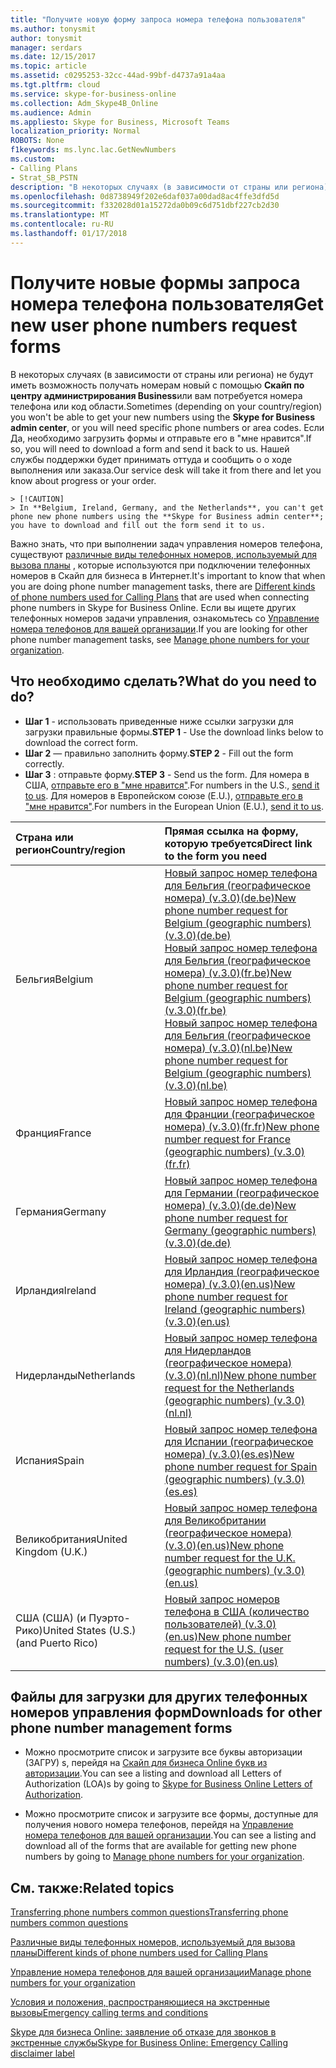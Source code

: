 ```yaml
---
title: "Получите новую форму запроса номера телефона пользователя"
ms.author: tonysmit
author: tonysmit
manager: serdars
ms.date: 12/15/2017
ms.topic: article
ms.assetid: c0295253-32cc-44ad-99bf-d4737a91a4aa
ms.tgt.pltfrm: cloud
ms.service: skype-for-business-online
ms.collection: Adm_Skype4B_Online
ms.audience: Admin
ms.appliesto: Skype for Business, Microsoft Teams
localization_priority: Normal
ROBOTS: None
f1keywords: ms.lync.lac.GetNewNumbers
ms.custom:
- Calling Plans
- Strat_SB_PSTN
description: "В некоторых случаях (в зависимости от страны или региона) не будут иметь возможность получать номерам новый с помощью Скайп по центру администрирования Business или вам потребуется номера телефона или код области. Если Да, необходимо загрузить формы и отправьте его в \"мне нравится\". Нашей службы поддержки будет принимать оттуда и сообщить о о ходе выполнения или заказа."
ms.openlocfilehash: 0d8738949f202e6daf037a00dad8ac4ffe3dfd5d
ms.sourcegitcommit: f332028d01a15272da0b09c6d751dbf227cb2d30
ms.translationtype: MT
ms.contentlocale: ru-RU
ms.lasthandoff: 01/17/2018
---
```

# <a name="get-new-user-phone-numbers-request-forms"></a><span data-ttu-id="c3191-105">Получите новые формы запроса номера телефона пользователя</span><span class="sxs-lookup"><span data-stu-id="c3191-105">Get new user phone numbers request forms</span></span>

<span data-ttu-id="c3191-106">В некоторых случаях (в зависимости от страны или региона) не будут иметь возможность получать номерам новый с помощью **Скайп по центру администрирования Business**или вам потребуется номера телефона или код области.</span><span class="sxs-lookup"><span data-stu-id="c3191-106">Sometimes (depending on your country/region) you won't be able to get your new numbers using the **Skype for Business admin center**, or you will need specific phone numbers or area codes.</span></span> <span data-ttu-id="c3191-107">Если Да, необходимо загрузить формы и отправьте его в "мне нравится".</span><span class="sxs-lookup"><span data-stu-id="c3191-107">If so, you will need to download a form and send it back to us.</span></span> <span data-ttu-id="c3191-108">Нашей службы поддержки будет принимать оттуда и сообщить о о ходе выполнения или заказа.</span><span class="sxs-lookup"><span data-stu-id="c3191-108">Our service desk will take it from there and let you know about progress or your order.</span></span>
  
    > [!CAUTION]
    > In **Belgium, Ireland, Germany, and the Netherlands**, you can't get phone new phone numbers using the **Skype for Business admin center**; you have to download and fill out the form send it to us. 
  
<span data-ttu-id="c3191-109">Важно знать, что при выполнении задач управления номеров телефона, существуют [различные виды телефонных номеров, используемый для вызова планы](different-kinds-of-phone-numbers-used-for-calling-plans.md) , которые используются при подключении телефонных номеров в Скайп для бизнеса в Интернет.</span><span class="sxs-lookup"><span data-stu-id="c3191-109">It's important to know that when you are doing phone number management tasks, there are [Different kinds of phone numbers used for Calling Plans](different-kinds-of-phone-numbers-used-for-calling-plans.md) that are used when connecting phone numbers in Skype for Business Online.</span></span> <span data-ttu-id="c3191-110">Если вы ищете других телефонных номеров задачи управления, ознакомьтесь со [Управление номера телефонов для вашей организации](manage-phone-numbers-for-your-organization/manage-phone-numbers-for-your-organization.md).</span><span class="sxs-lookup"><span data-stu-id="c3191-110">If you are looking for other phone number management tasks, see [Manage phone numbers for your organization](manage-phone-numbers-for-your-organization/manage-phone-numbers-for-your-organization.md).</span></span>

## <a name="what-do-you-need-to-do"></a><span data-ttu-id="c3191-111">Что необходимо сделать?</span><span class="sxs-lookup"><span data-stu-id="c3191-111">What do you need to do?</span></span>

- <span data-ttu-id="c3191-112">**Шаг 1** - использовать приведенные ниже ссылки загрузки для загрузки правильные формы.</span><span class="sxs-lookup"><span data-stu-id="c3191-112">**STEP 1** - Use the download links below to download the correct form.</span></span>
- <span data-ttu-id="c3191-113">**Шаг 2** — правильно заполнить форму.</span><span class="sxs-lookup"><span data-stu-id="c3191-113">**STEP 2** - Fill out the form correctly.</span></span>
- <span data-ttu-id="c3191-114">**Шаг 3** : отправьте форму.</span><span class="sxs-lookup"><span data-stu-id="c3191-114">**STEP 3** - Send us the form.</span></span> <span data-ttu-id="c3191-115">Для номера в США, [отправьте его в "мне нравится"](mailto:ptn@microsoft.com).</span><span class="sxs-lookup"><span data-stu-id="c3191-115">For numbers in the U.S., [send it to us](mailto:ptn@microsoft.com).</span></span> <span data-ttu-id="c3191-116">Для номеров в Европейском союзе (E.U.), [отправьте его в "мне нравится"](mailto:ptneu@microsoft.com).</span><span class="sxs-lookup"><span data-stu-id="c3191-116">For numbers in the European Union (E.U.), [send it to us](mailto:ptneu@microsoft.com).</span></span>
  
|<span data-ttu-id="c3191-117">**Страна или регион**</span><span class="sxs-lookup"><span data-stu-id="c3191-117">**Country/region**</span></span>|<span data-ttu-id="c3191-118">**Прямая ссылка на форму, которую требуется**</span><span class="sxs-lookup"><span data-stu-id="c3191-118">**Direct link to the form you need**</span></span>|
|:-----|:-----|
|<span data-ttu-id="c3191-119">Бельгия</span><span class="sxs-lookup"><span data-stu-id="c3191-119">Belgium</span></span>  <br/> |<span data-ttu-id="c3191-120">[Новый запрос номер телефона для Бельгия (географическое номера) (v.3.0)(de.be)](../downloads/new-number-request-forms/new-phone-number-request-for-belgium-(geographic-numbers)-(v.3.0)-(de.be).pdf)</span><span class="sxs-lookup"><span data-stu-id="c3191-120">[New phone number request for Belgium (geographic numbers) (v.3.0)(de.be)](../downloads/new-number-request-forms/new-phone-number-request-for-belgium-(geographic-numbers)-(v.3.0)-(de.be).pdf)</span></span> <br/> <span data-ttu-id="c3191-121">[Новый запрос номер телефона для Бельгия (географическое номера) (v.3.0)(fr.be)](../downloads/new-number-request-forms/new-phone-number-request-for-belgium-(geographic-numbers)-(v.3.0)-(fr.be).pdf)</span><span class="sxs-lookup"><span data-stu-id="c3191-121">[New phone number request for Belgium (geographic numbers) (v.3.0)(fr.be)](../downloads/new-number-request-forms/new-phone-number-request-for-belgium-(geographic-numbers)-(v.3.0)-(fr.be).pdf)</span></span> <br/> <span data-ttu-id="c3191-122">[Новый запрос номер телефона для Бельгия (географическое номера) (v.3.0)(nl.be)](../downloads/new-number-request-forms/new-phone-number-request-for-belgium-(geographic-numbers)-(v.3.0)-(nl.be).pdf)</span><span class="sxs-lookup"><span data-stu-id="c3191-122">[New phone number request for Belgium (geographic numbers) (v.3.0)(nl.be)](../downloads/new-number-request-forms/new-phone-number-request-for-belgium-(geographic-numbers)-(v.3.0)-(nl.be).pdf)</span></span> <br/> 
|<span data-ttu-id="c3191-123">Франция</span><span class="sxs-lookup"><span data-stu-id="c3191-123">France</span></span>  <br/> |<span data-ttu-id="c3191-124">[Новый запрос номер телефона для Франции (географическое номера) (v.3.0)(fr.fr)](../downloads/new-number-request-forms/new-phone-number-request-for-france-(geographic-numbers)-(v.3.0)-(fr.fr).pdf)</span><span class="sxs-lookup"><span data-stu-id="c3191-124">[New phone number request for France (geographic numbers) (v.3.0)(fr.fr)](../downloads/new-number-request-forms/new-phone-number-request-for-france-(geographic-numbers)-(v.3.0)-(fr.fr).pdf)</span></span>|
|<span data-ttu-id="c3191-125">Германия</span><span class="sxs-lookup"><span data-stu-id="c3191-125">Germany</span></span>  <br/> |<span data-ttu-id="c3191-126">[Новый запрос номер телефона для Германии (географическое номера) (v.3.0)(de.de)](../downloads/new-number-request-forms/new-phone-number-request-for-germany-(geographic-numbers)-(v.3.0)-(de.de).pdf)</span><span class="sxs-lookup"><span data-stu-id="c3191-126">[New phone number request for Germany (geographic numbers) (v.3.0)(de.de)](../downloads/new-number-request-forms/new-phone-number-request-for-germany-(geographic-numbers)-(v.3.0)-(de.de).pdf)</span></span>|
|<span data-ttu-id="c3191-127">Ирландия</span><span class="sxs-lookup"><span data-stu-id="c3191-127">Ireland</span></span>  <br/> |<span data-ttu-id="c3191-128">[Новый запрос номер телефона для Ирландия (географическое номера) (v.3.0)(en.us)](../downloads/new-number-request-forms/new-phone-number-request-for-Ireland-(geographic-numbers)-(v.3.0)-(en.us).pdf)</span><span class="sxs-lookup"><span data-stu-id="c3191-128">[New phone number request for Ireland (geographic numbers) (v.3.0)(en.us)](../downloads/new-number-request-forms/new-phone-number-request-for-Ireland-(geographic-numbers)-(v.3.0)-(en.us).pdf)</span></span>|
|<span data-ttu-id="c3191-129">Нидерланды</span><span class="sxs-lookup"><span data-stu-id="c3191-129">Netherlands</span></span>  <br/> |<span data-ttu-id="c3191-130">[Новый запрос номер телефона для Нидерландов (географическое номера) (v.3.0)(nl.nl)](../downloads/new-number-request-forms/new-phone-number-request-for-the-netherlands-(geographic-numbers)-(v.3.0)-(nl.nl).pdf)</span><span class="sxs-lookup"><span data-stu-id="c3191-130">[New phone number request for the Netherlands (geographic numbers) (v.3.0)(nl.nl)](../downloads/new-number-request-forms/new-phone-number-request-for-the-netherlands-(geographic-numbers)-(v.3.0)-(nl.nl).pdf)</span></span>|
|<span data-ttu-id="c3191-131">Испания</span><span class="sxs-lookup"><span data-stu-id="c3191-131">Spain</span></span>  <br/>  |<span data-ttu-id="c3191-132">[Новый запрос номер телефона для Испании (географическое номера) (v.3.0)(es.es)](../downloads/new-number-request-forms/new-phone-number-request-for-spain-(geographic-numbers)-(v.3.0)-(es.es).pdf)</span><span class="sxs-lookup"><span data-stu-id="c3191-132">[New phone number request for Spain (geographic numbers) (v.3.0)(es.es)](../downloads/new-number-request-forms/new-phone-number-request-for-spain-(geographic-numbers)-(v.3.0)-(es.es).pdf)</span></span>| 
<span data-ttu-id="c3191-133">Великобритания</span><span class="sxs-lookup"><span data-stu-id="c3191-133">United Kingdom (U.K.)</span></span> <br/> |<span data-ttu-id="c3191-134">[Новый запрос номер телефона для Великобритании (географическое номера) (v.3.0)(en.us)](../downloads/new-number-request-forms/new-phone-number-request-for-the-u.k.-(geographic-numbers)-(v.3.0)-(en.us).pdf)</span><span class="sxs-lookup"><span data-stu-id="c3191-134">[New phone number request for the U.K. (geographic numbers) (v.3.0)(en.us) ](../downloads/new-number-request-forms/new-phone-number-request-for-the-u.k.-(geographic-numbers)-(v.3.0)-(en.us).pdf)</span></span> 
|<span data-ttu-id="c3191-135">США (США) (и Пуэрто-Рико)</span><span class="sxs-lookup"><span data-stu-id="c3191-135">United States (U.S.) (and Puerto Rico)</span></span><br/>|<span data-ttu-id="c3191-136">[Новый запрос номеров телефона в США (количество пользователей) (v.3.0)(en.us)](../downloads/new-number-request-forms/new-phone-number-request-for-the-u.s.-(user-numbers)-(v.3.0)-(en.us).pdf)</span><span class="sxs-lookup"><span data-stu-id="c3191-136">[New phone number request for the U.S. (user numbers) (v.3.0)(en.us)](../downloads/new-number-request-forms/new-phone-number-request-for-the-u.s.-(user-numbers)-(v.3.0)-(en.us).pdf)</span></span>|
   
## <a name="downloads-for-other-phone-number-management-forms"></a><span data-ttu-id="c3191-137">Файлы для загрузки для других телефонных номеров управления форм</span><span class="sxs-lookup"><span data-stu-id="c3191-137">Downloads for other phone number management forms</span></span>

- <span data-ttu-id="c3191-138">Можно просмотрите список и загрузите все буквы авторизации (ЗАГРУ) s, перейдя на [Скайп для бизнеса Online букв из авторизации](https://go.microsoft.com/fwlink/?LinkID=623745).</span><span class="sxs-lookup"><span data-stu-id="c3191-138">You can see a listing and download all Letters of Authorization (LOA)s by going to [Skype for Business Online Letters of Authorization](https://go.microsoft.com/fwlink/?LinkID=623745).</span></span>
    
- <span data-ttu-id="c3191-139">Можно просмотрите список и загрузите все формы, доступные для получения нового номера телефонов, перейдя на [Управление номера телефонов для вашей организации](../what-are-calling-plans-in-office-365/manage-phone-numbers-for-your-organization/manage-phone-numbers-for-your-organization.md).</span><span class="sxs-lookup"><span data-stu-id="c3191-139">You can see a listing and download all of the forms that are available for getting new phone numbers by going to [Manage phone numbers for your organization](../what-are-calling-plans-in-office-365/manage-phone-numbers-for-your-organization/manage-phone-numbers-for-your-organization.md).</span></span>
    
## <a name="related-topics"></a><span data-ttu-id="c3191-140">См. также:</span><span class="sxs-lookup"><span data-stu-id="c3191-140">Related topics</span></span>
[<span data-ttu-id="c3191-141">Transferring phone numbers common questions</span><span class="sxs-lookup"><span data-stu-id="c3191-141">Transferring phone numbers common questions</span></span>](transferring-phone-numbers-common-questions.md)

[<span data-ttu-id="c3191-142">Различные виды телефонных номеров, используемый для вызова планы</span><span class="sxs-lookup"><span data-stu-id="c3191-142">Different kinds of phone numbers used for Calling Plans</span></span>](different-kinds-of-phone-numbers-used-for-calling-plans.md)

[<span data-ttu-id="c3191-143">Управление номера телефонов для вашей организации</span><span class="sxs-lookup"><span data-stu-id="c3191-143">Manage phone numbers for your organization</span></span>](../what-are-calling-plans-in-office-365/manage-phone-numbers-for-your-organization/manage-phone-numbers-for-your-organization.md)

[<span data-ttu-id="c3191-144">Условия и положения, распространяющиеся на экстренные вызовы</span><span class="sxs-lookup"><span data-stu-id="c3191-144">Emergency calling terms and conditions</span></span>](emergency-calling-terms-and-conditions.md)

[<span data-ttu-id="c3191-145">Skype для бизнеса Online: заявление об отказе для звонков в экстренные службы</span><span class="sxs-lookup"><span data-stu-id="c3191-145">Skype for Business Online: Emergency Calling disclaimer label</span></span>](https://go.microsoft.com/fwlink/?LinkID=692099)
